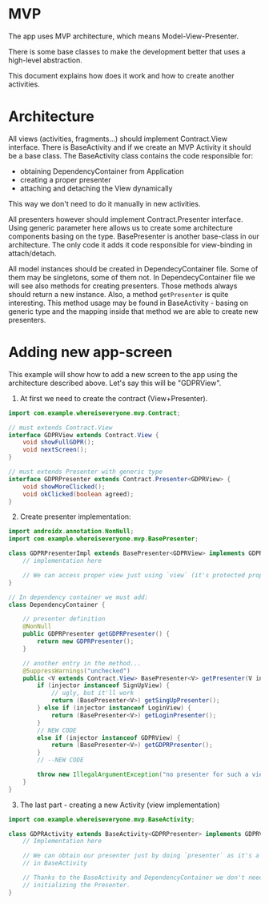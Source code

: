 # MVP

The app uses MVP architecture, which means Model-View-Presenter.

There is some base classes to make the development better that uses a high-level abstraction.

This document explains how does it work and how to create another activities.

# Architecture

All views (activities, fragments...) should implement Contract.View interface. There is BaseActivity and if we create an MVP Activity it should be a base class. The BaseActivity class contains the code responsible for:
- obtaining DependencyContainer from Application
- creating a proper presenter
- attaching and detaching the View dynamically

This way we don't need to do it manually in new activities.

All presenters however should implement Contract.Presenter<View> interface. Using generic parameter here allows us to create some architecture components basing on the type. BasePresenter is another base-class in our architecture. The only code it adds it code responsible for view-binding in attach/detach.

All model instances should be created in DependecyContainer file. Some of them may be singletons, some of them not.
In DependecyContainer file we will see also methods for creating presenters. Those methods always should return a new instance. Also, a method `getPresenter` is quite interesting. This method usage may be found in BaseActivity - basing on generic type and the mapping inside that method we are able to create new presenters.

# Adding new app-screen

This example will show how to add a new screen to the app using the architecture described above.
Let's say this will be "GDPRView".

1. At first we need to create the contract (View+Presenter). 

```java
import com.example.whereiseveryone.mvp.Contract;

// must extends Contract.View
interface GDPRView extends Contract.View {  
    void showFullGDPR();
    void nextScreen();
}

// must extends Presenter with generic type
interface GDPRPresenter extends Contract.Presenter<GDPRView> { 
    void showMoreClicked();
    void okClicked(boolean agreed);
}
```

2. Create presenter implementation:

```java
import androidx.annotation.NonNull;
import com.example.whereiseveryone.mvp.BasePresenter;

class GDPRPresenterImpl extends BasePresenter<GDPRView> implements GDPRPresenter {
    // implementation here

    // We can access proper view just using `view` (it's protected property in BasePresenter)
}

// In dependency container we must add:
class DependencyContainer {

    // presenter definition
    @NonNull
    public GDPRPresenter getGDPRPresenter() {
        return new GDPRPresenter();
    }

    // another entry in the method...
    @SuppressWarnings("unchecked")
    public <V extends Contract.View> BasePresenter<V> getPresenter(V injector) {
        if (injector instanceof SignUpView) {
            // ugly, but it'll work
            return (BasePresenter<V>) getSingUpPresenter();
        } else if (injector instanceof LoginView) {
            return (BasePresenter<V>) getLoginPresenter();
        } 
        // NEW CODE
        else if (injector instanceof GDPRView) {
            return (BasePresenter<V>) getGDPRPresenter();
        }
        // --NEW CODE

        throw new IllegalArgumentException("no presenter for such a view");
    }    
}
```

3. The last part - creating a new Activity (view implementation)

```java
import com.example.whereiseveryone.mvp.BaseActivity;

class GDPRActivity extends BaseActivity<GDPRPresenter> implements GDPRView {
    // Implementation here

    // We can obtain our presenter just by doing `presenter` as it's a protected property
    // in BaseActivity

    // Thanks to the BaseActivity and DependencyContainer we don't need to remember about
    // initializing the Presenter. 
}
```



